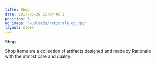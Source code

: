 ```yaml
---
title: Shop
date: 2017-06-28 21:04:00 Z
position: 3
og_image: "/uploads/rationale_og.jpg"
layout: store
---
```


Shop


Shop items are a collection of artifacts designed and made by Rationale with the utmost care and quality. 